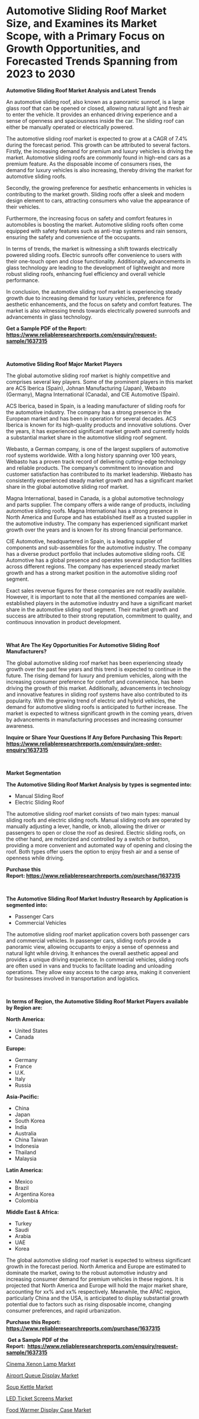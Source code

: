 <p><h1>Automotive Sliding Roof Market Size, and Examines its Market Scope, with a Primary Focus on Growth Opportunities, and Forecasted Trends Spanning from 2023 to 2030</h1></p><p><strong>Automotive Sliding Roof Market Analysis and Latest Trends</strong></p>
<p><p>An automotive sliding roof, also known as a panoramic sunroof, is a large glass roof that can be opened or closed, allowing natural light and fresh air to enter the vehicle. It provides an enhanced driving experience and a sense of openness and spaciousness inside the car. The sliding roof can either be manually operated or electrically powered.</p><p>The automotive sliding roof market is expected to grow at a CAGR of 7.4% during the forecast period. This growth can be attributed to several factors. Firstly, the increasing demand for premium and luxury vehicles is driving the market. Automotive sliding roofs are commonly found in high-end cars as a premium feature. As the disposable income of consumers rises, the demand for luxury vehicles is also increasing, thereby driving the market for automotive sliding roofs.</p><p>Secondly, the growing preference for aesthetic enhancements in vehicles is contributing to the market growth. Sliding roofs offer a sleek and modern design element to cars, attracting consumers who value the appearance of their vehicles.</p><p>Furthermore, the increasing focus on safety and comfort features in automobiles is boosting the market. Automotive sliding roofs often come equipped with safety features such as anti-trap systems and rain sensors, ensuring the safety and convenience of the occupants.</p><p>In terms of trends, the market is witnessing a shift towards electrically powered sliding roofs. Electric sunroofs offer convenience to users with their one-touch open and close functionality. Additionally, advancements in glass technology are leading to the development of lightweight and more robust sliding roofs, enhancing fuel efficiency and overall vehicle performance.</p><p>In conclusion, the automotive sliding roof market is experiencing steady growth due to increasing demand for luxury vehicles, preference for aesthetic enhancements, and the focus on safety and comfort features. The market is also witnessing trends towards electrically powered sunroofs and advancements in glass technology.</p></p>
<p><strong>Get a Sample PDF of the Report:&nbsp; <a href="https://www.reliableresearchreports.com/enquiry/request-sample/1637315">https://www.reliableresearchreports.com/enquiry/request-sample/1637315</a></strong></p>
<p>&nbsp;</p>
<p><strong>Automotive Sliding Roof Major Market Players</strong></p>
<p><p>The global automotive sliding roof market is highly competitive and comprises several key players. Some of the prominent players in this market are ACS Iberica (Spain), Johnan Manufacturing (Japan), Webasto (Germany), Magna International (Canada), and CIE Automotive (Spain).</p><p>ACS Iberica, based in Spain, is a leading manufacturer of sliding roofs for the automotive industry. The company has a strong presence in the European market and has been in operation for several decades. ACS Iberica is known for its high-quality products and innovative solutions. Over the years, it has experienced significant market growth and currently holds a substantial market share in the automotive sliding roof segment.</p><p>Webasto, a German company, is one of the largest suppliers of automotive roof systems worldwide. With a long history spanning over 100 years, Webasto has a proven track record of delivering cutting-edge technology and reliable products. The company’s commitment to innovation and customer satisfaction has contributed to its market leadership. Webasto has consistently experienced steady market growth and has a significant market share in the global automotive sliding roof market.</p><p>Magna International, based in Canada, is a global automotive technology and parts supplier. The company offers a wide range of products, including automotive sliding roofs. Magna International has a strong presence in North America and Europe and has established itself as a trusted supplier in the automotive industry. The company has experienced significant market growth over the years and is known for its strong financial performance.</p><p>CIE Automotive, headquartered in Spain, is a leading supplier of components and sub-assemblies for the automotive industry. The company has a diverse product portfolio that includes automotive sliding roofs. CIE Automotive has a global presence and operates several production facilities across different regions. The company has experienced steady market growth and has a strong market position in the automotive sliding roof segment.</p><p>Exact sales revenue figures for these companies are not readily available. However, it is important to note that all the mentioned companies are well-established players in the automotive industry and have a significant market share in the automotive sliding roof segment. Their market growth and success are attributed to their strong reputation, commitment to quality, and continuous innovation in product development.</p></p>
<p>&nbsp;</p>
<p><strong>What Are The Key Opportunities For Automotive Sliding Roof Manufacturers?</strong></p>
<p><p>The global automotive sliding roof market has been experiencing steady growth over the past few years and this trend is expected to continue in the future. The rising demand for luxury and premium vehicles, along with the increasing consumer preference for comfort and convenience, has been driving the growth of this market. Additionally, advancements in technology and innovative features in sliding roof systems have also contributed to its popularity. With the growing trend of electric and hybrid vehicles, the demand for automotive sliding roofs is anticipated to further increase. The market is expected to witness significant growth in the coming years, driven by advancements in manufacturing processes and increasing consumer awareness.</p></p>
<p><strong>Inquire or Share Your Questions If Any Before Purchasing This Report: <a href="https://www.reliableresearchreports.com/enquiry/pre-order-enquiry/1637315">https://www.reliableresearchreports.com/enquiry/pre-order-enquiry/1637315</a></strong></p>
<p>&nbsp;</p>
<p><strong>Market Segmentation</strong></p>
<p><strong>The Automotive Sliding Roof Market Analysis by types is segmented into:</strong></p>
<p><ul><li>Manual Sliding Roof</li><li>Electric Sliding Roof</li></ul></p>
<p><p>The automotive sliding roof market consists of two main types: manual sliding roofs and electric sliding roofs. Manual sliding roofs are operated by manually adjusting a lever, handle, or knob, allowing the driver or passengers to open or close the roof as desired. Electric sliding roofs, on the other hand, are motorized and controlled by a switch or button, providing a more convenient and automated way of opening and closing the roof. Both types offer users the option to enjoy fresh air and a sense of openness while driving.</p></p>
<p><strong>Purchase this Report:&nbsp;<a href="https://www.reliableresearchreports.com/purchase/1637315">https://www.reliableresearchreports.com/purchase/1637315</a></strong></p>
<p>&nbsp;</p>
<p><strong>The Automotive Sliding Roof Market Industry Research by Application is segmented into:</strong></p>
<p><ul><li>Passenger Cars</li><li>Commercial Vehicles</li></ul></p>
<p><p>The automotive sliding roof market application covers both passenger cars and commercial vehicles. In passenger cars, sliding roofs provide a panoramic view, allowing occupants to enjoy a sense of openness and natural light while driving. It enhances the overall aesthetic appeal and provides a unique driving experience. In commercial vehicles, sliding roofs are often used in vans and trucks to facilitate loading and unloading operations. They allow easy access to the cargo area, making it convenient for businesses involved in transportation and logistics.</p></p>
<p>&nbsp;</p>
<p><strong>In terms of Region, the Automotive Sliding Roof Market Players available by Region are:</strong></p>
<p>
    <p> <strong> North America: </strong>
        <ul>
            <li>United States</li>
            <li>Canada</li>
        </ul>
        </p> 
    <p> <strong> Europe: </strong>
        <ul>
            <li>Germany</li>
            <li>France</li>
            <li>U.K.</li>
            <li>Italy</li>
            <li>Russia</li>
        </ul>
        </p> 
    <p> <strong> Asia-Pacific: </strong>
        <ul>
            <li>China</li>
            <li>Japan</li>
            <li>South Korea</li>
            <li>India</li>
            <li>Australia</li>
            <li>China Taiwan</li>
            <li>Indonesia</li>
            <li>Thailand</li>
            <li>Malaysia</li>
        </ul>
        </p> 
    <p> <strong> Latin America: </strong>
        <ul>
            <li>Mexico</li>
            <li>Brazil</li>
            <li>Argentina Korea</li>
            <li>Colombia</li>
        </ul>
        </p> 
    <p> <strong> Middle East & Africa: </strong>
        <ul>
            <li>Turkey</li>
            <li>Saudi</li>
            <li>Arabia</li>
            <li>UAE</li>
            <li>Korea</li>
        </ul>
    </p>
    </p>
<p><p>The global automotive sliding roof market is expected to witness significant growth in the forecast period. North America and Europe are estimated to dominate the market, owing to the robust automotive industry and increasing consumer demand for premium vehicles in these regions. It is projected that North America and Europe will hold the major market share, accounting for xx% and xx% respectively. Meanwhile, the APAC region, particularly China and the USA, is anticipated to display substantial growth potential due to factors such as rising disposable income, changing consumer preferences, and rapid urbanization.</p></p>
<p><strong>Purchase this Report: <a href="https://www.reliableresearchreports.com/purchase/1637315">https://www.reliableresearchreports.com/purchase/1637315</a></strong></p>
<p>&nbsp;<strong>Get a Sample PDF of the Report:&nbsp;&nbsp;<a href="https://www.reliableresearchreports.com/enquiry/request-sample/1637315">https://www.reliableresearchreports.com/enquiry/request-sample/1637315</a></strong></p>
<p><strong></strong></p>
<p><p><a href="https://www.linkedin.com/pulse/cinema-xenon-lamp-market-insights-players-forecast-till-2030-izzoc/">Cinema Xenon Lamp Market</a></p><p><a href="https://www.linkedin.com/pulse/airport-queue-display-market-research-report-provides-thorough-eldsc/">Airport Queue Display Market</a></p><p><a href="https://medium.com/@stefanokon1939/soup-kettle-market-size-growth-forecast-2023-2030-c5eb5c4237b6">Soup Kettle Market</a></p><p><a href="https://www.linkedin.com/pulse/led-ticket-screens-market-size-2023-2030-global-industrial-ftvrc/">LED Ticket Screens Market</a></p><p><a href="https://medium.com/@wadeodinnn745/food-warmer-display-case-market-size-growth-forecast-2023-2030-67ad8ae1a646">Food Warmer Display Case Market</a></p></p>